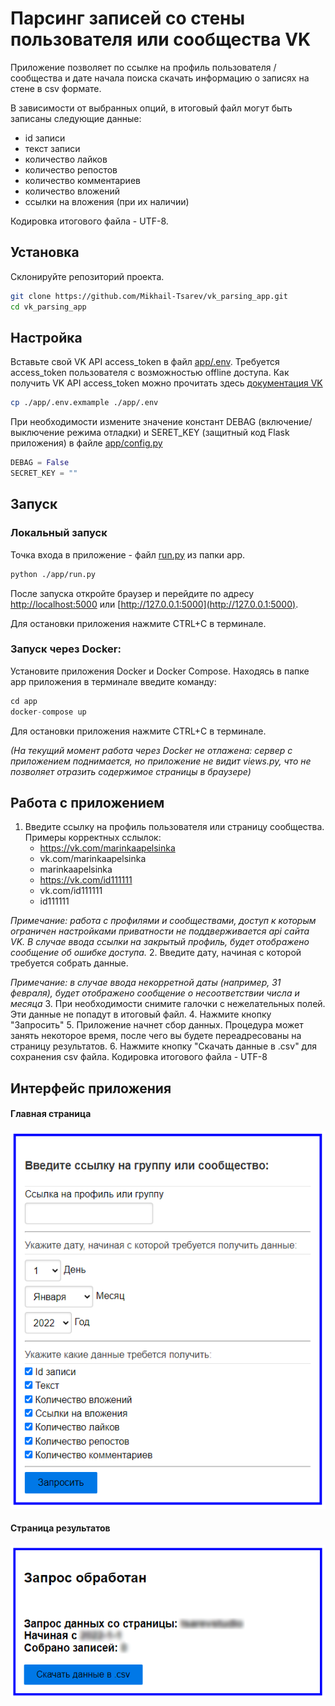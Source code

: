 # Парсинг записей со стены пользователя или сообщества VK

Приложение позволяет по ссылке на профиль пользователя / сообщества и дате начала поиска скачать информацию о записях на стене в csv формате.


В зависимости от выбранных опций, в итоговый файл могут быть записаны следующие данные:
- id записи
- текст записи
- количество лайков
- количество репостов
- количество комментариев
- количество вложений
- ссылки на вложения (при их наличии)

Кодировка итогового файла - UTF-8.

## Установка 
Склонируйте репозиторий проекта.
```bash
git clone https://github.com/Mikhail-Tsarev/vk_parsing_app.git
cd vk_parsing_app
```

## Настройка
Вставьте свой VK API access_token в файл [app/.env](app/.env).
Требуется access_token пользователя с возможностью offline доступа.
Как получить VK API access_token можно прочитать здесь [документация VK](https://dev.vk.com/api/access-token/getting-started)

```bash
cp ./app/.env.exmample ./app/.env
```

При необходимости измените значение констант DEBAG (включение/выключение режима отладки) и SERET_KEY (защитный код Flask приложения) в файле [app/config.py](app/config.py) 
```python
DEBAG = False
SECRET_KEY = ""
```
## Запуск
### Локальный запуск
Точка входа в приложение - файл [run.py](app/run.py) из папки app.
```bash
python ./app/run.py
```

После запуска откройте браузер и перейдите по адресу [http://localhost:5000](http://localhost:5000) или [http://127.0.0.1:5000](http://127.0.0.1:5000).

Для остановки приложения нажмите CTRL+C в терминале.
### Запуск через Docker:
Установите приложения Docker и Docker Compose.
Находясь в папке app приложения в терминале введите команду:

```python
cd app
docker-compose up
```
Для остановки приложения нажмите CTRL+C в терминале.

*(На текущий момент работа через Docker не отлажена: сервер с приложением поднимается, но приложение не видит views.py, что не позволяет отразить содержимое страницы в браузере)*

## Работа с приложением
1. Введите ссылку на профиль пользователя или страницу сообщества. Примеры корректных сслылок:
   - https://vk.com/marinkaapelsinka
   - vk.com/marinkaapelsinka
   - marinkaapelsinka
   - https://vk.com/id111111
   - vk.com/id111111
   - id111111
   
*Примечание: работа с профилями и сообществами, доступ к которым ограничен настройками приватности не поддверживается api сайта VK. В случае ввода ссылки на закрытый профиль, будет отображено сообщение об ошибке доступа.*
2. Введите дату, начиная с которой требуется собрать данные.

*Примечание: в случае ввода некорретной даты (например, 31 февраля), будет отображено сообщение о несоответствии числа и месяца*
3. При необходимости снимите галочки с нежелательных полей. Эти данные не попадут в итоговый файл.
4. Нажмите кнопку "Запросить" 
5. Приложение начнет сбор данных. Процедура может занять некоторое время, после чего вы будете переадресованы на страницу результатов.
6. Нажмите кнопку "Скачать данные в .csv" для сохранения csv файла. Кодировка итогового файла - UTF-8


## Интерфейс приложения
#### Главная страница
![Окно главной страницы приложения](images/main_page.PNG)
#### Страница результатов
![Окно страницы результатов приложения](images/results_page.PNG)
